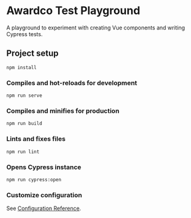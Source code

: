 # Awardco Test Playground

A playground to experiment with creating Vue components and writing Cypress tests.

## Project setup
```
npm install
```

### Compiles and hot-reloads for development
```
npm run serve
```

### Compiles and minifies for production
```
npm run build
```

### Lints and fixes files
```
npm run lint
```

### Opens Cypress instance
```
npm run cypress:open
```

### Customize configuration
See [Configuration Reference](https://cli.vuejs.org/config/).
